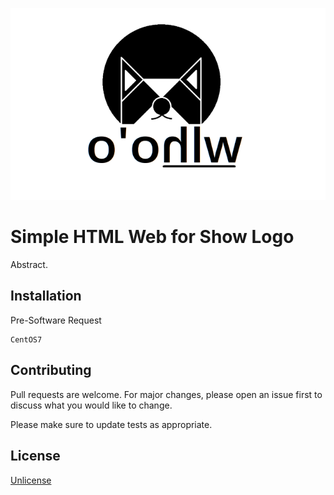 ![](images/wlhoo_logo_os_sm.png?style=centerme)

# Simple HTML Web for Show Logo 

Abstract.

## Installation

Pre-Software Request

```
CentOS7
```

## Contributing
Pull requests are welcome. For major changes, please open an issue first to discuss what you would like to change.

Please make sure to update tests as appropriate.

## License
[Unlicense](https://unlicense.org)

